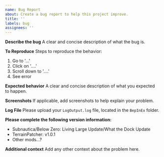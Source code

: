 ```yaml
---
name: Bug Report
about: Create a bug report to help this project improve.
title: ''
labels: bug
assignees: ''
---
```


**Describe the bug**
A clear and concise description of what the bug is.

**To Reproduce**
Steps to reproduce the behavior:
1. Go to '...'
2. Click on '....'
3. Scroll down to '....'
4. See error

**Expected behavior**
A clear and concise description of what you expected to happen.

**Screenshots**
If applicable, add screenshots to help explain your problem.

**Log File**
Please upload your `LogOutput.log` file, located in the `BepInEx` folder.

**Please complete the following version information:**
 - Subnautica/Below Zero: Living Large Update/What the Dock Update
 - TerrainPatcher: v1.0.1
 - Other mods...?

**Additional context**
Add any other context about the problem here.
